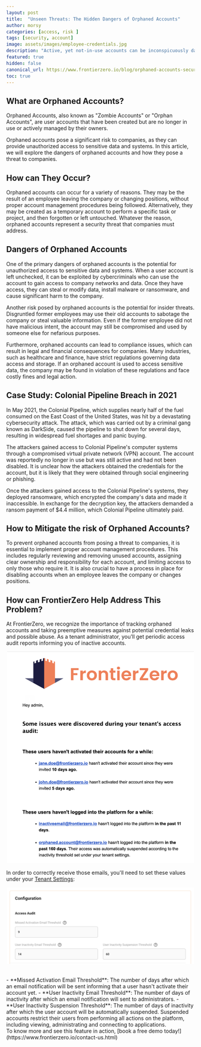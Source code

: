 ```yaml
---
layout: post
title:  "Unseen Threats: The Hidden Dangers of Orphaned Accounts"
author: morsy
categories: [access, risk ]
tags: [security, account]
image: assets/images/employee-credentials.jpg
description: "Active, yet not-in-use accounts can be inconspicuously dangerous"
featured: true
hidden: false
canonical_url: https://www.frontierzero.io/blog/orphaned-accounts-security
toc: true
---
```


## What are Orphaned Accounts?

Orphaned Accounts, also known as "Zombie Accounts" or "Orphan Accounts", are user accounts that have been created but are no longer in use or actively managed by their owners.

Orphaned accounts pose a significant risk to companies, as they can provide unauthorized access to sensitive data and systems. In this article, we will explore the dangers of orphaned accounts and how they pose a threat to companies.


## How can They Occur?

Orphaned accounts can occur for a variety of reasons. They may be the result of an employee leaving the company or changing positions, without proper account management procedures being followed. Alternatively, they may be created as a temporary account to perform a specific task or project, and then forgotten or left untouched. Whatever the reason, orphaned accounts represent a security threat that companies must address.


## Dangers of Orphaned Accounts

One of the primary dangers of orphaned accounts is the potential for unauthorized access to sensitive data and systems. When a user account is left unchecked, it can be exploited by cybercriminals who can use the account to gain access to company networks and data. Once they have access, they can steal or modify data, install malware or ransomware, and cause significant harm to the company.

Another risk posed by orphaned accounts is the potential for insider threats. Disgruntled former employees may use their old accounts to sabotage the company or steal valuable information. Even if the former employee did not have malicious intent, the account may still be compromised and used by someone else for nefarious purposes.

Furthermore, orphaned accounts can lead to compliance issues, which can result in legal and financial consequences for companies. Many industries, such as healthcare and finance, have strict regulations governing data access and storage. If an orphaned account is used to access sensitive data, the company may be found in violation of these regulations and face costly fines and legal action.


## Case Study: Colonial Pipeline Breach in 2021

In May 2021, the Colonial Pipeline, which supplies nearly half of the fuel consumed on the East Coast of the United States, was hit by a devastating cybersecurity attack. The attack, which was carried out by a criminal gang known as DarkSide, caused the pipeline to shut down for several days, resulting in widespread fuel shortages and panic buying.

The attackers gained access to Colonial Pipeline's computer systems through a compromised virtual private network (VPN) account. The account was reportedly no longer in use but was still active and had not been disabled. It is unclear how the attackers obtained the credentials for the account, but it is likely that they were obtained through social engineering or phishing.

Once the attackers gained access to the Colonial Pipeline's systems, they deployed ransomware, which encrypted the company's data and made it inaccessible. In exchange for the decryption key, the attackers demanded a ransom payment of $4.4 million, which Colonial Pipeline ultimately paid.


## How to Mitigate the risk of Orphaned Accounts?

To prevent orphaned accounts from posing a threat to companies, it is essential to implement proper account management procedures. This includes regularly reviewing and removing unused accounts, assigning clear ownership and responsibility for each account, and limiting access to only those who require it.
It is also crucial to have a process in place for disabling accounts when an employee leaves the company or changes positions.


## How can FrontierZero Help Address This Problem?

At FrontierZero, we recognize the importance of tracking orphaned accounts and taking preemptive measures against potential credential leaks and possible abuse. As a tenant administrator, you’ll get periodic access audit reports informing you of inactive accounts.

<p align="center"><img src="/assets/images/access-audit-email.png" alt="Access audit email sample" width="500"></p>

In order to correctly receive those emails, you'll need to set these values under your [Tenant Settings](https://app.frontierzero.io/tenant-settings/configuration):
<p align="center"><img src="/assets/images/tenant-access-audit-config.png" alt="Access audit tenant configuration" width="500"></p>
<br>
- **Missed Activation Email Threshold**: The number of days after which an email notification will be sent informing that a user hasn't activate their account yet.
- **User Inactivity Email Threshold**: The number of days of inactivity after which an email notification will sent to administrators.
- **User Inactivity Suspension Threshold**: The number of days of inactivity after which the user account will be automatically suspended. Suspended accounts restrict their users from performing all actions on the platform, including viewing, administrating and connecting to applications.

<br>
To know more and see this feature in action, [book a free demo today!](https://www.frontierzero.io/contact-us.html)
